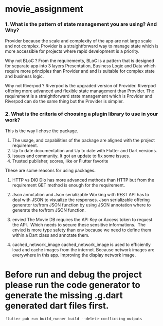 # movie_assignment

### 1. What is the pattern of state management you are using? And Why?

Provider because the scale and complexity of the app are not large scale and not complex. Provider is a straightforward way to manage state which is more accessible for projects where rapid development is a priority.

Why not BLoC ?
From the requirements, BLoC is a pattern that is designed for separate app into 3 layers Presentation, Business Logic and Data which require more principles than Provider and and is suitable for complex state and business logic.

Why not Riverpod ?
Riverpod is the upgraded version of Provider. Riverpod offering more advanced and flexible state management than Provider. The requirement is a straightforward state management which is Provider and Riverpod can do the same thing but the Provider is simpler.
 
### 2. What is the criteria of choosing a plugin library to use in your work?

This is the way I chose the package.
1. The usage, and capabilities of the package are aligned with the project requirement. 
2. Up to date documentation and Up to date with Flutter and Dart versions.
3. Issues and community. It got an update to fix some issues.
4. Trusted publisher, scores, like or Flutter favorite  

These are some reasons for using packages.
1. HTTP vs DIO
Dio has more advanced methods than HTTP but from the requirement GET method is enough for the requirement.

2. Json annotation and Json serializable
Working with REST API has to deal with JSON to visualize the responses. Json serializable offering generator to/from JSON function by using JSON annotation where to generate the to/from JSON function.

3. envied
The Movie DB requires the API Key or Access token to request the API.  Which needs to secure these sensitive informations.  The envied is more type safety than env because we need to define them within a Dart class and annotate them.

4. cached_network_image
cached_network_image is used to efficiently load and cache images from the internet. Because network images are everywhere in this app. Improving the display network image. 


# Before run and debug the project please run the code generator to generate the missing .g.dart generated dart files first.

```
flutter pub run build_runner build --delete-conflicting-outputs
```
